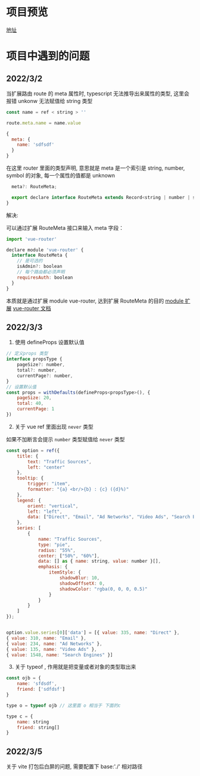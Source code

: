 # 项目预览

[地址](https://vite-vue-typescript.vercel.app)

# 项目中遇到的问题

## 2022/3/2

当扩展路由 route 的 meta 属性时, typescript 无法推导出来属性的类型, 这里会报错 unkonw 无法赋值给 string 类型

```js
const name = ref < string > ''

route.meta.name = name.value

{
  meta: {
    name: 'sdfsdf'
  }
}
```

在这里 router 里面的类型声明, 意思就是 meta 是一个索引是 string, number, symbol 的对象, 每一个属性的值都是 unknown

```js
  meta?: RouteMeta;

  export declare interface RouteMeta extends Record<string | number | symbol, unknown> {
}
```

解决:

可以通过扩展 RouteMeta 接口来输入 meta 字段：

```js
import 'vue-router'

declare module 'vue-router' {
  interface RouteMeta {
    // 是可选的
    isAdmin?: boolean
    // 每个路由都必须声明
    requiresAuth: boolean
  }
}
```

本质就是通过扩展 module vue-router, 达到扩展 RouteMeta 的目的
[module 扩展](https://blog.csdn.net/cukw6666/article/details/107983336)
[vue-router 文档](https://router.vuejs.org/zh/guide/advanced/meta.html)

## 2022/3/3

1. 使用 defineProps 设置默认值

```js
// 定义props 类型
interface propsType {
    pageSize?: number,
    total?: number,
    currentPage?: number,
}
// 设置默认值
const props = withDefaults(defineProps<propsType>(), {
    pageSize: 20,
    total: 40,
    currentPage: 1
})
```

2. 关于 vue ref 里面出现 `never` 类型

如果不加断言会提示 `number` 类型赋值给 `never` 类型

```js
const option = ref({
    title: {
        text: "Traffic Sources",
        left: "center"
    },
    tooltip: {
        trigger: "item",
        formatter: "{a} <br/>{b} : {c} ({d}%)"
    },
    legend: {
        orient: "vertical",
        left: "left",
        data: ["Direct", "Email", "Ad Networks", "Video Ads", "Search Engines"]
    },
    series: [
        {
            name: "Traffic Sources",
            type: "pie",
            radius: "55%",
            center: ["50%", "60%"],
            data: [] as { name: string, value: number }[],
            emphasis: {
                itemStyle: {
                    shadowBlur: 10,
                    shadowOffsetX: 0,
                    shadowColor: "rgba(0, 0, 0, 0.5)"
                }
            }
        }
    ]
});


option.value.series[0]['data'] = [{ value: 335, name: "Direct" },
{ value: 310, name: "Email" },
{ value: 234, name: "Ad Networks" },
{ value: 135, name: "Video Ads" },
{ value: 1548, name: "Search Engines" }]

```

3. 关于 typeof , 作用就是把变量或者对象的类型取出来

```js
const ojb = {
    name: 'sfdsdf',
    friend: ['sdfdsf']
}

type o = typeof ojb // 这里面 o 相当于 下面的c

type c = {
    name: string
    friend: string[]
}
```

## 2022/3/5

关于 vite 打包后白屏的问题, 需要配置下 base:'./' 相对路径
